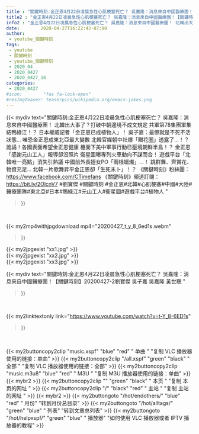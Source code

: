 ```yaml
---
title : "關鍵時刻:金正恩4月22日凌晨急性心肌梗塞死亡？ 吳嘉隆：消息來自中國醫療團！【關鍵時刻】20200427-2劉寶傑 吳子嘉 吳嘉隆 黃世聰 "
title2 : "金正恩4月22日凌晨急性心肌梗塞死亡？ 吳嘉隆：消息來自中國醫療團！【關鍵時刻】20200427-2劉寶傑 吳子嘉 吳嘉隆 黃世聰 "
info2 : "金正恩4月22日凌晨急性心肌梗塞死亡？ 吳嘉隆：消息來自中國醫療團！ 北韓出大事了？打破中朝邊境不成文規定 共軍第78集團軍集結鴨綠江！？ 日本權威記者「金正恩已成植物人」！ 吳子嘉：最慘就是不死不活狀態… 唯恐金正恩成東北亞最大變數 北韓官媒朝中社爆「贈花圈」透露了…！？ 詭譎！各國表面希望金正恩健康 檯面下美中軍事行動已壓境朝鮮半島！？ 金正恩「感謝元山工人」報導卻沒照片 衛星圖曝專列火車動向不謀而合！ 遊戲平台「北韓唯一亮點」消失引熱議 中國前外長姪女PO「兩根蠟燭」…！ 跳群舞、齊賞花、物資充足… 北韓一片歌舞昇平金正恩卻「生死未卜」！？  《關鍵時刻》粉絲團：https://www.facebook.com/CTimefans 《關鍵時刻》頻道訂閱：https://bit.ly/2OlcnV7  #劉寶傑 #關鍵時刻 #金正恩#北韓#心肌梗塞#中國#大陸#醫療團隊#東北亞#日本#鴨綠江#元山工人#衛星圖#遊戲平台#植物人 "
date:        2020-04-27T16:22:42-07:00
author:
 - youtube_關鍵時刻
tags:
 - youtube
 - 關鍵時刻
 - youtube_關鍵時刻
 - 2020_04
 - 2020_0427
 - 2020_0427_16
categories:
 - 2020_0427
#icon:        "fas fa-lock-open"
#resImgTeaser: teaserpics/wikipedia.org/emacs-jokes.png
---
```


{{< mydiv text="關鍵時刻:金正恩4月22日凌晨急性心肌梗塞死亡？ 吳嘉隆：消息來自中國醫療團！ 北韓出大事了？打破中朝邊境不成文規定 共軍第78集團軍集結鴨綠江！？ 日本權威記者「金正恩已成植物人」！ 吳子嘉：最慘就是不死不活狀態… 唯恐金正恩成東北亞最大變數 北韓官媒朝中社爆「贈花圈」透露了…！？ 詭譎！各國表面希望金正恩健康 檯面下美中軍事行動已壓境朝鮮半島！？ 金正恩「感謝元山工人」報導卻沒照片 衛星圖曝專列火車動向不謀而合！ 遊戲平台「北韓唯一亮點」消失引熱議 中國前外長姪女PO「兩根蠟燭」…！ 跳群舞、齊賞花、物資充足… 北韓一片歌舞昇平金正恩卻「生死未卜」！？  《關鍵時刻》粉絲團：https://www.facebook.com/CTimefans 《關鍵時刻》頻道訂閱：https://bit.ly/2OlcnV7  #劉寶傑 #關鍵時刻 #金正恩#北韓#心肌梗塞#中國#大陸#醫療團隊#東北亞#日本#鴨綠江#元山工人#衛星圖#遊戲平台#植物人 "
>}}
<br>


{{< my2mp4withjpgdownload mp4="20200427_t_y_8_6ed1s.webm"
>}}

{{< my2jpgexist "xx1.jpg" >}}<br>
{{< my2jpgexist "xx2.jpg" >}}<br>
{{< my2jpgexist "xx3.jpg" >}}<br>



{{< mydiv text="關鍵時刻:金正恩4月22日凌晨急性心肌梗塞死亡？ 吳嘉隆：消息來自中國醫療團！【關鍵時刻】20200427-2劉寶傑 吳子嘉 吳嘉隆 黃世聰 "
>}}
<br>

{{< my2linktextonly link="https://www.youtube.com/watch?v=t-Y_8-6ED1s"
>}}


<br>

{{< my2buttoncopy2clip "music.xspf"        "blue"   "red"    " 单曲 "  "复制 VLC 播放器使用的链接：单曲" >}} {{< my2buttoncopy2clip "/all.xspf"         "green"  "black"  " 全部 "  "复制 VLC 播放器使用的链接：全部" >}} {{< my2buttoncopy2clip "music.m3u8"        "blue"   "red"    " M3U  "    "复制 M3U 播放器使用的链接：单曲" >}} {{< mybr2 >}} {{< my2buttoncopy2clip ""                  "green"  "black"  " 本页 "    "复制 本页的网址 " >}} {{< my2buttoncopy2clip "/"                 "black"  "red"    " 主站 "    "复制 主站的网址 " >}} {{< mybr2 >}} {{< my2buttongoto      "/hot/endothers/"   "blue"   "red"    " 月份"   "转到月份总目录" >}} {{< my2buttongoto      "/hot/alltags/"     "green"  "blue"   " 列表"   "转到文章总列表" >}} {{< my2buttongoto      "/hot/helpxspf/"    "green"  "blue"   " 播放器" "如何使用 VLC 播放器或者 IPTV 播放器的教程" >}} 
